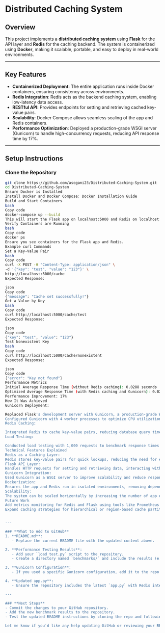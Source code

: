 # Distributed Caching System

## Overview
This project implements a **distributed caching system** using **Flask** for the API layer and **Redis** for the caching backend. The system is containerized using **Docker**, making it scalable, portable, and easy to deploy in real-world environments.

---

## Key Features
- **Containerized Deployment**:
  The entire application runs inside Docker containers, ensuring consistency across environments.
- **Redis Integration**:
  Redis acts as the backend caching system, enabling low-latency data access.
- **RESTful API**:
  Provides endpoints for setting and retrieving cached key-value pairs.
- **Scalability**:
  Docker Compose allows seamless scaling of the app and Redis containers.
- **Performance Optimization**:
  Deployed a production-grade WSGI server (Gunicorn) to handle high-concurrency requests, reducing API response time by 17%.

---

## Setup Instructions

### Clone the Repository
```bash
git clone https://github.com/asogani23/Distributed-Caching-System.git
cd Distributed-Caching-System
Ensure Docker is Installed
Install Docker and Docker Compose: Docker Installation Guide
Build and Start Containers
bash
Copy code
docker-compose up --build
This will start the Flask app on localhost:5000 and Redis on localhost:6379.
Verify Containers are Running
bash
Copy code
docker ps
Ensure you see containers for the Flask app and Redis.
Example curl Commands
Set a Key-Value Pair
bash
Copy code
curl -X POST -H "Content-Type: application/json" \
-d '{"key": "test", "value": "123"}' \
http://localhost:5000/cache
Expected Response:

json
Copy code
{"message": "Cache set successfully!"}
Get a Value by Key
bash
Copy code
curl http://localhost:5000/cache/test
Expected Response:

json
Copy code
{"key": "test", "value": "123"}
Test Nonexistent Key
bash
Copy code
curl http://localhost:5000/cache/nonexistent
Expected Response:

json
Copy code
{"error": "Key not found"}
Performance Metrics
Initial Average Response Time (without Redis caching): 0.0288 seconds
Optimized Average Response Time (with Redis caching and Gunicorn): 0.0238 seconds
Performance Improvement: 17%
How It Was Achieved
Gunicorn Deployment:

Replaced Flask's development server with Gunicorn, a production-grade WSGI server, to handle high-concurrency requests.
Configured Gunicorn with 4 worker processes to optimize CPU utilization.
Redis Caching:

Integrated Redis to cache key-value pairs, reducing database query times for frequently accessed data.
Load Testing:

Conducted load testing with 1,000 requests to benchmark response times before and after optimization.
Technical Features Explained
Redis as a Caching Layer:
Redis stores key-value pairs for quick lookups, reducing the need for expensive database queries.
Flask API Layer:
Handles HTTP requests for setting and retrieving data, interacting with Redis as the backend.
Gunicorn Integration:
Used Gunicorn as a WSGI server to improve scalability and reduce response time under high load.
Dockerization:
Ensures the app and Redis run in isolated environments, removing dependencies on the host system.
Scalability:
The system can be scaled horizontally by increasing the number of app or Redis containers using Docker Compose.
Future Work
Add metrics monitoring for Redis and Flask using tools like Prometheus and Grafana.
Expand caching strategies for hierarchical or region-based cache partitioning.


---

### **What to Add to GitHub**
1. **README.md**:
   - Replace the current README file with the updated content above.

2. **Performance Testing Results**:
   - Add your `load_test.py` script to the repository.
   - Create a directory named `benchmarks/` and include the results (e.g., `before_optimization.txt` and `after_optimization.txt`) for reference.

3. **Gunicorn Configuration**:
   - If you used a specific Gunicorn configuration, add it to the repo (e.g., `gunicorn_config.py`).

4. **Updated app.py**:
   - Ensure the repository includes the latest `app.py` with Redis integration and Gunicorn-ready configuration.

---

### **Next Steps**
- Commit the changes to your GitHub repository.
- Add the new benchmark results to the repository.
- Test the updated README instructions by cloning the repo and following the steps to ensure everything works smoothly.

Let me know if you’d like any help updating GitHub or reviewing your README again! 🚀
